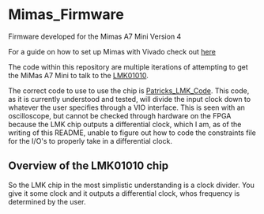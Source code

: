 # Mimas_Firmware
Firmware developed for the Mimas A7 Mini Version 4

For a guide on how to set up Mimas with Vivado check out [here](https://github.com/tmcoakley/beatty_lab/blob/main/Guides/Firmware/Vivado.md)

The code within this repository are multiple iterations of attempting to get the MiMas A7 Mini to talk to the [LMK01010](https://www.digikey.com/en/products/detail/texas-instruments/LMK01010ISQE-NOPB/1872209). 

The correct code to use to use the chip is [Patricks_LMK_Code](https://github.com/Payton814/Mimas_Firmware/tree/main/Patricks_LMK_code). This code, as it is currently understood and tested, will divide the input clock down to whatever the user specifies through a VIO interface. This is seen with an oscilloscope, but cannot be checked through hardware on the FPGA because the LMK chip outputs a differential clock, which I am, as of the writing of this README, unable to figure out how to code the constraints file for the I/O's to properly take in a differential clock.

## Overview of the LMK01010 chip

So the LMK chip in the most simplistic understanding is a clock divider. You give it some clock and it outputs a differential clock, whos frequency is determined by the user. 
